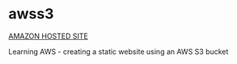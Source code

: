 # awss3
[AMAZON HOSTED SITE](http://purpleplugs4309.s3-website-us-east-1.amazonaws.com/index.html)

Learning AWS - creating a static website using an AWS S3 bucket
